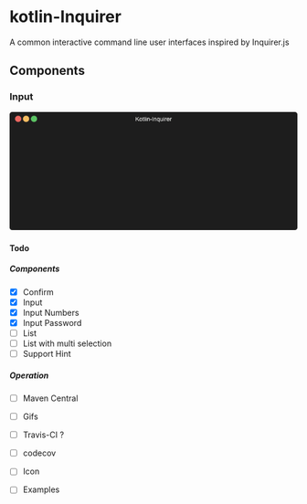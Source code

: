 # kotlin-Inquirer

A common interactive command line user interfaces inspired by Inquirer.js


## Components
### Input
<p align="center"><img src="/assets/input-component.gif?raw=true"/></p>

#### Todo
##### Components
- [x] Confirm
- [x] Input
- [x] Input Numbers
- [x] Input Password
- [ ] List
- [ ] List with multi selection
- [ ] Support Hint

##### Operation
- [ ] Maven Central
- [ ] Gifs
- [ ] Travis-CI ?
- [ ] codecov 
- [ ] Icon
- [ ] Examples


